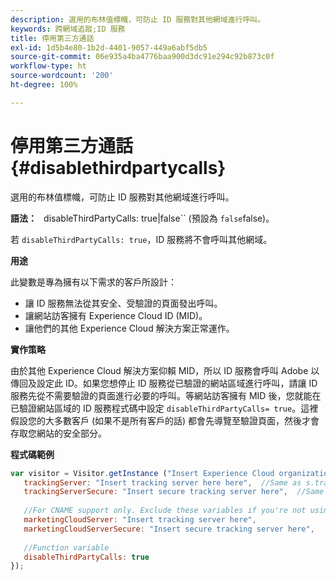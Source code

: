 ```yaml
---
description: 選用的布林值標幟，可防止 ID 服務對其他網域進行呼叫。
keywords: 跨網域追蹤;ID 服務
title: 停用第三方通話
exl-id: 1d5b4e80-1b2d-4401-9057-449a6abf5db5
source-git-commit: 06e935a4ba4776baa900d3dc91e294c92b873c0f
workflow-type: ht
source-wordcount: '200'
ht-degree: 100%

---
```


# 停用第三方通話{#disablethirdpartycalls}

選用的布林值標幟，可防止 ID 服務對其他網域進行呼叫。

**語法：**` ` disableThirdPartyCalls: true|false`` (預設為 `false`false)。

若 `disableThirdPartyCalls: true`，ID 服務將不會呼叫其他網域。

**用途**

此變數是專為擁有以下需求的客戶所設計：

* 讓 ID 服務無法從其安全、受驗證的頁面發出呼叫。
* 讓網站訪客擁有 Experience Cloud ID (MID)。
* 讓他們的其他 Experience Cloud 解決方案正常運作。

**實作策略**

由於其他 Experience Cloud 解決方案仰賴 MID，所以 ID 服務會呼叫 Adobe 以傳回及設定此 ID。如果您想停止 ID 服務從已驗證的網站區域進行呼叫，請讓 ID 服務先從不需要驗證的頁面進行必要的呼叫。等網站訪客擁有 MID 後，您就能在已驗證網站區域的 ID 服務程式碼中設定 `disableThirdPartyCalls= true`。這裡假設您的大多數客戶 (如果不是所有客戶的話) 都會先導覽至驗證頁面，然後才會存取您網站的安全部分。

**程式碼範例**

```js
var visitor = Visitor.getInstance ("Insert Experience Cloud organization ID here",{ 
   trackingServer: "Insert tracking server here here",  //Same as s.trackingServer 
   trackingServerSecure: "Insert secure tracking server here",  //Same as s.trackingServerSecure 
 
   //For CNAME support only. Exclude these variables if you're not using CNAME 
   marketingCloudServer: "Insert tracking server here", 
   marketingCloudServerSecure: "Insert secure tracking server here", 
 
   //Function variable 
   disableThirdPartyCalls: true 
}); 
```
